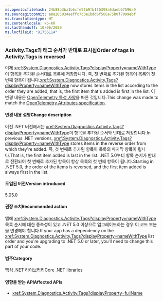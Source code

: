 ```yaml
---
ms.openlocfilehash: 24b88b3ba1b6cfe9fb9fb1f6398a6daeb57596a9
ms.sourcegitcommit: a8a205034eeffc7c3e1bdd6f506a75b0f7099ebf
ms.translationtype: HT
ms.contentlocale: ko-KR
ms.lasthandoff: 10/06/2020
ms.locfileid: "91756114"
---
```

### <a name="order-of-tags-in-activitytags-is-reversed"></a><span data-ttu-id="f740e-101">Activity.Tags의 태그 순서가 반대로 표시됨</span><span class="sxs-lookup"><span data-stu-id="f740e-101">Order of tags in Activity.Tags is reversed</span></span>

<span data-ttu-id="f740e-102">이제 <xref:System.Diagnostics.Activity.Tags?displayProperty=nameWithType>이 항목을 추가된 순서대로 목록에 저장합니다. 즉, 첫 번째로 추가된 항목이 목록의 첫 번째 항목이 됩니다.</span><span class="sxs-lookup"><span data-stu-id="f740e-102"><xref:System.Diagnostics.Activity.Tags?displayProperty=nameWithType> now stores items in the list according to the order they are added, that is, the first item that's added is first in the list.</span></span> <span data-ttu-id="f740e-103">이 변경 내용은 [OpenTelemetry 특성 사양](https://github.com/open-telemetry/opentelemetry-specification/blob/master/specification/common/common.md#attributes)을 따른 것입니다.</span><span class="sxs-lookup"><span data-stu-id="f740e-103">This change was made to match the [OpenTelemetry Attributes specification](https://github.com/open-telemetry/opentelemetry-specification/blob/master/specification/common/common.md#attributes).</span></span>

#### <a name="change-description"></a><span data-ttu-id="f740e-104">변경 내용 설명</span><span class="sxs-lookup"><span data-stu-id="f740e-104">Change description</span></span>

<span data-ttu-id="f740e-105">이전 .NET 버전에서는 <xref:System.Diagnostics.Activity.Tags?displayProperty=nameWithType>이 항목을 추가된 순서와 반대로 저장합니다.</span><span class="sxs-lookup"><span data-stu-id="f740e-105">In previous .NET versions, <xref:System.Diagnostics.Activity.Tags?displayProperty=nameWithType> stores items in the reverse order from which they're added.</span></span> <span data-ttu-id="f740e-106">즉, 첫 번째로 추가된 항목이 목록의 마지막 항목이 됩니다.</span><span class="sxs-lookup"><span data-stu-id="f740e-106">That is, the first item added is last in the list.</span></span> <span data-ttu-id="f740e-107">.NET 5.0부터 항목 순서가 반대로 전환되어 첫 번째로 추가된 항목이 항상 목록의 첫 번째 항목이 됩니다.</span><span class="sxs-lookup"><span data-stu-id="f740e-107">Starting in .NET 5.0, the order of the items is reversed, and the first item added is always first in the list.</span></span>

#### <a name="version-introduced"></a><span data-ttu-id="f740e-108">도입된 버전</span><span class="sxs-lookup"><span data-stu-id="f740e-108">Version introduced</span></span>

<span data-ttu-id="f740e-109">5.0</span><span class="sxs-lookup"><span data-stu-id="f740e-109">5.0</span></span>

#### <a name="recommended-action"></a><span data-ttu-id="f740e-110">권장 조치</span><span class="sxs-lookup"><span data-stu-id="f740e-110">Recommended action</span></span>

<span data-ttu-id="f740e-111">앱에 <xref:System.Diagnostics.Activity.Tags?displayProperty=nameWithType> 목록 순서에 대한 종속성이 있고 .NET 5.0 이상으로 업그레이드하는 경우 이 코드 부분을 변경해야 합니다.</span><span class="sxs-lookup"><span data-stu-id="f740e-111">If your app has a dependency on the <xref:System.Diagnostics.Activity.Tags?displayProperty=nameWithType> list order and you're upgrading to .NET 5.0 or later, you'll need to change this part of your code.</span></span>

#### <a name="category"></a><span data-ttu-id="f740e-112">범주</span><span class="sxs-lookup"><span data-stu-id="f740e-112">Category</span></span>

<span data-ttu-id="f740e-113">핵심 .NET 라이브러리</span><span class="sxs-lookup"><span data-stu-id="f740e-113">Core .NET libraries</span></span>

#### <a name="affected-apis"></a><span data-ttu-id="f740e-114">영향을 받는 API</span><span class="sxs-lookup"><span data-stu-id="f740e-114">Affected APIs</span></span>

- <xref:System.Diagnostics.Activity.Tags?displayProperty=fullName>

<!--

#### Affected APIs

- `P:System.Diagnostics.Activity.Tags`

-->
